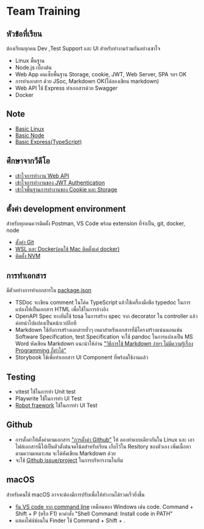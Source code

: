 # Team Training

## หัวข้อที่เรียน
ต้องเรียนทุกคน Dev ,Test Support และ UI สำหรับทำงานร่วมกันอย่างเขาใจ
- Linux พื้นฐาน
- Node.js เบื้องต้น
- Web App คนเซ็บพื้นฐาน Storage, cookie, JWT, Web Server, SPA ฯลฯ OK
- การทำเอกสาร ด้วย JSoc, Markdown OK(ได้ลองเขียน markdown)
- Web API ใช้ Express ทำเอกสารด้วย Swagger 
- Docker

## Note 
- [Basic Linux](./basic_linux.md)
- [Basic Node](./node/Readme.md)
- [Basic Express(TypeScript)](./express-ts/Readme.md)

## ศึกษาจากวีดีโอ
- [เข้าใจการทำงาน Web API](https://youtu.be/c49Y5VKKW34)
- [เข้าใจการทำงานของ JWT Authentication](https://youtu.be/Sw-k9j2NeO8) 
- [เข้าใจพื้นฐานการทำงานของ Cookie และ Storage](https://youtu.be/amm45rEjono)

## ตั้งค่า development environment
สำหรับทุกคนควรติดตั้ง Postman, VS Code พร้อม extension ที่จำเป็น, git, docker, node
- [ตั้งค่า Git](https://github.com/schooltechx/youtube/blob/main/fullstack-dev/github/Setup.md)
- [WSL และ Docker(คนใช้ Mac ติดตั้งแค่ docker)](https://www.youtube.com/watch?v=8g_GwM60MaU)
- [ติดตั้ง NVM](https://github.com/nvm-sh/nvm)

## การทำเอกสาร
มีตัวอย่างการทำเอกสารใน [package.json](./express-ts/package.json)
- TSDoc จะเขียน comment ในโค้ด TypeScript แล้วใช้เครื่องมือชือ typedoc ในการแปลงให้เป็นเอกสาร HTML เพื่อใช้ในการอ้างอิง
- OpenAPI Spec ทางทีมใช้ tosa ในการสร้าง spec จาก decorator ใน controller แล้วค่อยนำไปแปลงเป็นหน้าเวปอีกที
- Markdown ใช้กับการสร้างเอกสารทั่วๆ เหมาสำหรับเอกสารที่มีโครงสร้างแน่นนอนเช่น Software Specification, test Specification จะใช้ pandoc ในการแปลงเป็น MS Word  หัดเขียน Markdown แนะนำให้อ่าน ["วิธีการใช้ Markdown ง่ายๆ ไม่มีความรู้เรื่อง Programming ก็ทำได้"](https://dev.classmethod.jp/articles/how-to-use-markdown-simply/)
- Storybook ใช้เพื่อทำเอกสาร UI Component ที่พร้อมใช้งานแล้ว

## Testing
- vitest ใช้ในการทำ Unit test
- Playwrite ใช้ในการทำ UI Test
- [Robot fraework](./RobotFramework/)  ใช้ในการทำ UI Test

## Github 
- การตั้งค่าให้ตั้งค่าตามเอกสาร ["การตั้งค่า Github"](https://github.com/schooltechx/youtube/blob/main/fullstack-dev/github/Setup.md) ให้ ลองทำแบบเดียวกันใน Linux และ เอาไฟล์เอกสารนี้ไปเป็นตัวตั้งต้นจดโน้ตสำหรับเรียน เก็บไว้ใน Resitory ของตัวเอง เพิ่มเนื้อหาตามความเหมาะสม จะได้หัดเขียน Markdown ด้วย
- จะใช้ [Github issue/project](https://github.com/features/issues) ในการบริหารงานในทีม

## macOS
สำหรับคนใช้ macOS อาจจะต้องมีการปรับเพื่อให้ทำงานได้รวดเร็วยิ่งขึ้น
- [รัน VS code จาก command line](https://code.visualstudio.com/docs/setup/mac#_launching-from-the-command-line) เหมือนของ Windows เช่น code. Command + Shift + P (หรือ F1) หาคำสั่ง "Shell Command: Install code in PATH"
- แสดงไฟล์ซ่อนใน Finder ใช้ Command + Shift + .